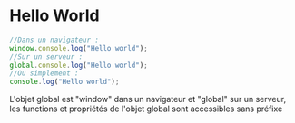 # Hello World

```javascript
//Dans un navigateur :
window.console.log("Hello world");
//Sur un serveur :
global.console.log("Hello world");
//Ou simplement :
console.log("Hello world");
```
L'objet global est "window" dans un navigateur et "global" sur un serveur, les functions et propriétés de l'objet global sont accessibles sans préfixe